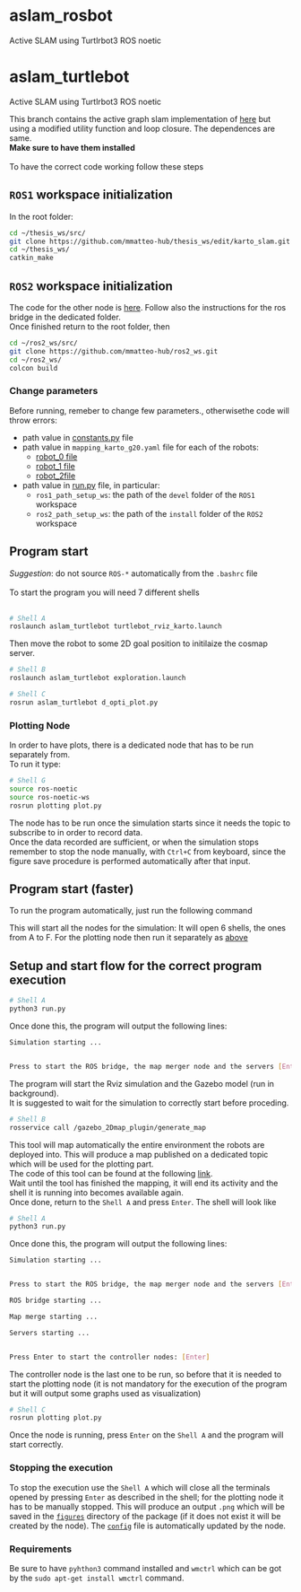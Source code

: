 # aslam_rosbot
Active SLAM using Turtlrbot3  ROS noetic

aslam_turtlebot  
============

Active SLAM using Turtlrbot3 ROS noetic

This branch contains the active graph slam implementation of [here](https://github.com/JulioPlaced/active_graph_slam) but using a modified utility function and loop closure. The dependences are same.  <br>**Make sure to have them installed** <br><br>
To have the correct code working follow these steps

## `ROS1` workspace initialization
In the root folder:
```bash
cd ~/thesis_ws/src/
git clone https://github.com/mmatteo-hub/thesis_ws/edit/karto_slam.git
cd ~/thesis_ws/
catkin_make
```
## `ROS2` workspace initialization
The code for the other node is [here](https://github.com/mmatteo-hub/map_merging_node). Follow also the instructions for the ros bridge in the dedicated folder.<br>
Once finished return to the root folder, then
```bash
cd ~/ros2_ws/src/
git clone https://github.com/mmatteo-hub/ros2_ws.git
cd ~/ros2_ws/
colcon build
```

### Change parameters
Before running, remeber to change few parameters., otherwisethe code will throw errors:
* path value in [constants.py](/src/graph_d_exploration/scripts/constants.py) file
* path value in `mapping_karto_g20.yaml` file for each of the robots:
    * [robot_0 file](/src/graph_d_exploration/param/robot_0/mapping_karto_g2o.yaml)
    * [robot_1 file](/src/graph_d_exploration/param/robot_1/mapping_karto_g2o.yaml)
    * [robot_2file ](/src/graph_d_exploration/param/robot_2/mapping_karto_g2o.yaml)
* path value in [run.py]() file, in particular:
    * `ros1_path_setup_ws`: the path of the `devel` folder of the `ROS1` workspace
    * `ros2_path_setup_ws`: the path of the `install` folder of the `ROS2` workspace


## Program start
*Suggestion*: do not source `ROS-*` automatically from the `.bashrc` file <br><br>
To start the program you will need 7 different shells<br><br>

```bash
# Shell A
roslaunch aslam_turtlebot turtlebot_rviz_karto.launch
```
Then move the robot to some 2D goal position to initilaize the cosmap server.

```bash
# Shell B
roslaunch aslam_turtlebot exploration.launch
```

```bash
# Shell C
rosrun aslam_turtlebot d_opti_plot.py
```


### Plotting Node
In order to have plots, there is a dedicated node that has to be run separately from. <br>
To run it type:
```bash
# Shell G
source ros-noetic
source ros-noetic-ws
rosrun plotting plot.py
```

The node has to be run once the simulation starts since it needs the topic to subscribe to in order to record data. <br>
Once the data recorded are sufficient, or when the simulation stops remember to stop the node manually, with `Ctrl+C` from keyboard, since the figure save procedure is performed automatically after that input.

## Program start (faster)
To run the program automatically, just run the following command



This will start all the nodes for the simulation: It will open 6 shells, the ones from A to F. For the plotting node then run it separately as [above](#plotting-node)

## Setup and start flow for the correct program execution
```bash
# Shell A
python3 run.py
```
Once done this, the program will output the following lines:
```bash
Simulation starting ...


Press to start the ROS bridge, the map merger node and the servers [Enter]: 
```
The program will start the Rviz simulation and the Gazebo model (run in background). <br>
It is suggested to wait for the simulation to correctly start before proceding.

```bash
# Shell B
rosservice call /gazebo_2Dmap_plugin/generate_map
```
This tool will map automatically the entire environment the robots are deployed into. This will produce a map published on a dedicated topic which will be used for the plotting part. <br>
The code of this tool can be found at the following [link](https://github.com/marinaKollmitz/gazebo_ros_2Dmap_plugin). <br>
Wait until the tool has finished the mapping, it will end its activity and the shell it is running into becomes available again. <br>
Once done, return to the `Shell A` and press `Enter`. The shell will look like
```bash
# Shell A
python3 run.py
```
Once done this, the program will output the following lines:
```bash
Simulation starting ...


Press to start the ROS bridge, the map merger node and the servers [Enter]: 

ROS bridge starting ...

Map merge starting ...

Servers starting ...


Press Enter to start the controller nodes: [Enter]
```

The controller node is the last one to be run, so before that it is needed to start the plotting node (it is not mandatory for the execution of the program but it will output some graphs used as visualization)
```bash
# Shell C
rosrun plotting plot.py
```
Once the node is running, press `Enter` on the `Shell A` and the program will start correctly.

### Stopping the execution
To stop the execution use the `Shell A` which will close all the terminals opened by pressing `Enter` as described in the shell; for the plotting node it has to be manually stopped. This will produce an output `.png` which will be saved in the [`figures`](/src/plotting/) directory of the package (if it does not exist it will be created by the node). The [`config`](/src/plotting/config/number_figures.txt) file is automatically updated by the node.

### Requirements
Be sure to have `pyhthon3` command installed and `wmctrl` which can be got by the `sudo apt-get install wmctrl` command.